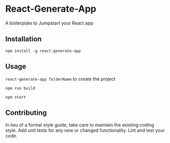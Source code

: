React-Generate-App
=========

A boilerplate to Jumpstart your React app

## Installation

  `npm install -g react-generate-app`

## Usage

   `react-generate-app folderName` to create the project

   `npm run build`

   `npm start`

## Contributing

In lieu of a formal style guide, take care to maintain the existing coding style. Add unit tests for any new or changed functionality. Lint and test your code.
